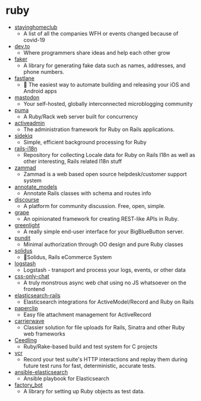 # ruby
- [stayinghomeclub](https://github.com/phildini/stayinghomeclub)
  - A list of all the companies WFH or events changed because of covid-19
- [dev.to](https://github.com/thepracticaldev/dev.to)
  - Where programmers share ideas and help each other grow
- [faker](https://github.com/faker-ruby/faker)
  - A library for generating fake data such as names, addresses, and phone numbers.
- [fastlane](https://github.com/fastlane/fastlane)
  - 🚀 The easiest way to automate building and releasing your iOS and Android apps
- [mastodon](https://github.com/tootsuite/mastodon)
  - Your self-hosted, globally interconnected microblogging community
- [puma](https://github.com/puma/puma)
  - A Ruby/Rack web server built for concurrency
- [activeadmin](https://github.com/activeadmin/activeadmin)
  - The administration framework for Ruby on Rails applications.
- [sidekiq](https://github.com/mperham/sidekiq)
  - Simple, efficient background processing for Ruby
- [rails-i18n](https://github.com/svenfuchs/rails-i18n)
  - Repository for collecting Locale data for Ruby on Rails I18n as well as other interesting, Rails related I18n stuff
- [zammad](https://github.com/zammad/zammad)
  - Zammad is a web based open source helpdesk/customer support system
- [annotate_models](https://github.com/ctran/annotate_models)
  - Annotate Rails classes with schema and routes info
- [discourse](https://github.com/discourse/discourse)
  - A platform for community discussion. Free, open, simple.
- [grape](https://github.com/ruby-grape/grape)
  - An opinionated framework for creating REST-like APIs in Ruby.
- [greenlight](https://github.com/bigbluebutton/greenlight)
  - A really simple end-user interface for your BigBlueButton server.
- [pundit](https://github.com/varvet/pundit)
  - Minimal authorization through OO design and pure Ruby classes
- [solidus](https://github.com/solidusio/solidus)
  - 🛒Solidus, Rails eCommerce System
- [logstash](https://github.com/elastic/logstash)
  - Logstash - transport and process your logs, events, or other data
- [css-only-chat](https://github.com/kkuchta/css-only-chat)
  - A truly monstrous async web chat using no JS whatsoever on the frontend
- [elasticsearch-rails](https://github.com/elastic/elasticsearch-rails)
  - Elasticsearch integrations for ActiveModel/Record and Ruby on Rails
- [paperclip](https://github.com/thoughtbot/paperclip)
  - Easy file attachment management for ActiveRecord
- [carrierwave](https://github.com/carrierwaveuploader/carrierwave)
  - Classier solution for file uploads for Rails, Sinatra and other Ruby web frameworks
- [Ceedling](https://github.com/ThrowTheSwitch/Ceedling)
  - Ruby/Rake-based build and test system for C projects
- [vcr](https://github.com/vcr/vcr)
  - Record your test suite's HTTP interactions and replay them during future test runs for fast, deterministic, accurate tests.
- [ansible-elasticsearch](https://github.com/elastic/ansible-elasticsearch)
  - Ansible playbook for Elasticsearch
- [factory_bot](https://github.com/thoughtbot/factory_bot)
  - A library for setting up Ruby objects as test data.
